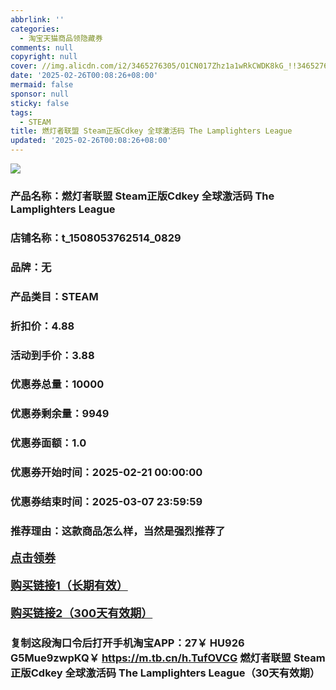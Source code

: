```yaml
---
abbrlink: ''
categories:
  - 淘宝天猫商品领隐藏券
comments: null
copyright: null
cover: //img.alicdn.com/i2/3465276305/O1CN017Zhz1a1wRkCWDK8kG_!!3465276305.png
date: '2025-02-26T00:08:26+08:00'
mermaid: false
sponsor: null
sticky: false
tags:
  - STEAM
title: 燃灯者联盟 Steam正版Cdkey 全球激活码 The Lamplighters League
updated: '2025-02-26T00:08:26+08:00'
--- 
```


![](//img.alicdn.com/i2/3465276305/O1CN017Zhz1a1wRkCWDK8kG_!!3465276305.png)

### 产品名称：燃灯者联盟 Steam正版Cdkey 全球激活码 The Lamplighters League
### 店铺名称：t_1508053762514_0829
### 品牌：无
### 产品类目：STEAM
### 折扣价：4.88
### 活动到手价：3.88
### 优惠券总量：10000
### 优惠券剩余量：9949
### 优惠券面额：1.0
### 优惠券开始时间：2025-02-21 00:00:00	
### 优惠券结束时间：2025-03-07 23:59:59	
### 推荐理由：这款商品怎么样，当然是强烈推荐了

<p style="font-size: 18px; font-weight: bold;">
  <a href="https://uland.taobao.com/coupon/edetail?e=rbV8WwVVFF6lhHvvyUNXZfh8CuWt5YH5OVuOuRD5gLJMmdsrkidbOWBzzpT26idJRm4m1YD21ntSeztFk%2BO9bp97nwtn07Kkqdq46BMq9UgBctkTu7kC0nxFshZaVtmQM%2Fku1wy%2F1vHyMW3eIAWKRa6LeGhgJY%2B%2F7NjcxRIBfQbVM%2Fe4LpP7Oq9ple94x%2FzCIIo3%2BAKVvR1h%2BbmpJ0lbsUwYlDaMGQm8l9JUUlFRIV%2BKKoz%2FahSTdjW6CW2SaWtRHsHfkY5nVlAaQcAM%2Fbtha1FQ0CHX05pDT1tkRd3xwpG%2FJ0I6BZfg39zupOtVXPqN7hvEL7vMl9CIKkAlI%2F36uQ%3D%3D&traceId=0b515d4517407227641888116d126c&union_lens=lensId%3AOPT%401740722769%40213c9ca0_0e4d_1954b298c91_d992%4001%40eyJmbG9vcklkIjo3MzM1NH0ie" target="_blank">点击领券</a>
</p>
<p style="font-size: 18px; font-weight: bold;">
  <a href="https://s.click.taobao.com/t?e=m%3D2%26s%3DK3953XoTaYdw4vFB6t2Z2ueEDrYVVa64LKpWJ%2Bin0XLjf2vlNIV67uW8xal2bDKcPLNzIt%2Fz56j3ID%2FV1RqsF4wnCJeELi4I%2FIEn%2BS1IjHAB0ghlTd7WlZVm%2FOAUUFw71qrpxiwMoCNxc1AtbZGVS4cKVBTVRB6wo2Qlu4Bcxb0LZMqoQW%2BfuKGzo1lVxIio48Qd8NzQV54HmiXahNig4pWrfBRJ2hnBNx1qTDNvZIcP0qCew%2BkLpTdr6%2Bzkknh%2Fb4%2F859ff%2FYKRmfcD0XF1fgX7qpY2hN8aTc7jC1Dcr3STwglqre%2FsckifIXNY0%2BbQ0Ddx%2FQelruqiZ%2BQMlGz6FQ%3D%3D" target="_blank">购买链接1（长期有效）</a>
</p>
<p style="font-size: 18px; font-weight: bold;">
  <a href="https://s.click.taobao.com/CMbXVNs" target="_blank">购买链接2（300天有效期）</a>
</p>

### 复制这段淘口令后打开手机淘宝APP：27￥ HU926 G5Mue9zwpKQ￥ https://m.tb.cn/h.TufOVCG  燃灯者联盟 Steam正版Cdkey 全球激活码 The Lamplighters League（30天有效期）
